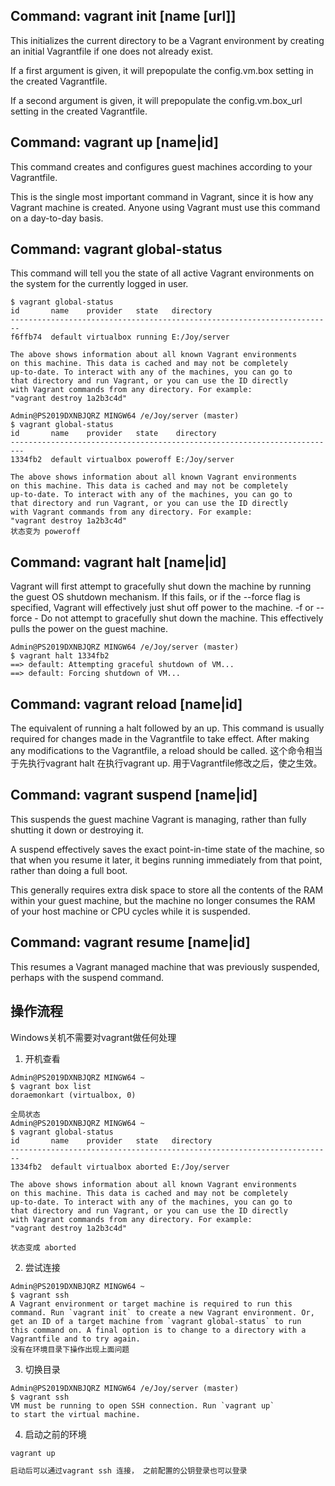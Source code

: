 ## Command: vagrant init [name [url]]
This initializes the current directory to be a Vagrant environment by creating an initial Vagrantfile if one does not already exist.

If a first argument is given, it will prepopulate the config.vm.box setting in the created Vagrantfile.

If a second argument is given, it will prepopulate the config.vm.box_url setting in the created Vagrantfile.

## Command: vagrant up [name|id]
This command creates and configures guest machines according to your Vagrantfile.

This is the single most important command in Vagrant, since it is how any Vagrant machine is created. Anyone using Vagrant must use this command on a day-to-day basis.


## Command: vagrant global-status
This command will tell you the state of all active Vagrant environments on the system for the currently logged in user.

```shell
$ vagrant global-status
id       name    provider   state   directory
------------------------------------------------------------------------
f6ffb74  default virtualbox running E:/Joy/server

The above shows information about all known Vagrant environments
on this machine. This data is cached and may not be completely
up-to-date. To interact with any of the machines, you can go to
that directory and run Vagrant, or you can use the ID directly
with Vagrant commands from any directory. For example:
"vagrant destroy 1a2b3c4d"

Admin@PS2019DXNBJQRZ MINGW64 /e/Joy/server (master)
$ vagrant global-status
id       name    provider   state    directory
-------------------------------------------------------------------------
1334fb2  default virtualbox poweroff E:/Joy/server

The above shows information about all known Vagrant environments
on this machine. This data is cached and may not be completely
up-to-date. To interact with any of the machines, you can go to
that directory and run Vagrant, or you can use the ID directly
with Vagrant commands from any directory. For example:
"vagrant destroy 1a2b3c4d"
状态变为 poweroff
```

## Command: vagrant halt [name|id]
Vagrant will first attempt to gracefully shut down the machine by running the guest OS shutdown mechanism. If this fails, or if the --force flag is specified, Vagrant will effectively just shut off power to the machine.
-f or --force - Do not attempt to gracefully shut down the machine. This effectively pulls the power on the guest machine.
```shell
Admin@PS2019DXNBJQRZ MINGW64 /e/Joy/server (master)
$ vagrant halt 1334fb2
==> default: Attempting graceful shutdown of VM...
==> default: Forcing shutdown of VM...

```

## Command: vagrant reload [name|id]
The equivalent of running a halt followed by an up.
This command is usually required for changes made in the Vagrantfile to take effect. After making any modifications to the Vagrantfile, a reload should be called.
这个命令相当于先执行vagrant halt 在执行vagrant up. 用于Vagrantfile修改之后，使之生效。


## Command: vagrant suspend [name|id]
This suspends the guest machine Vagrant is managing, rather than fully shutting it down or destroying it.

A suspend effectively saves the exact point-in-time state of the machine, so that when you resume it later, it begins running immediately from that point, rather than doing a full boot.

This generally requires extra disk space to store all the contents of the RAM within your guest machine, but the machine no longer consumes the RAM of your host machine or CPU cycles while it is suspended.

## Command: vagrant resume [name|id]
This resumes a Vagrant managed machine that was previously suspended, perhaps with the suspend command.

## 操作流程
Windows关机不需要对vagrant做任何处理
1. 开机查看
```
Admin@PS2019DXNBJQRZ MINGW64 ~
$ vagrant box list
doraemonkart (virtualbox, 0)

全局状态
Admin@PS2019DXNBJQRZ MINGW64 ~
$ vagrant global-status
id       name    provider   state   directory
------------------------------------------------------------------------
1334fb2  default virtualbox aborted E:/Joy/server

The above shows information about all known Vagrant environments
on this machine. This data is cached and may not be completely
up-to-date. To interact with any of the machines, you can go to
that directory and run Vagrant, or you can use the ID directly
with Vagrant commands from any directory. For example:
"vagrant destroy 1a2b3c4d"

状态变成 aborted
```
2. 尝试连接
```
Admin@PS2019DXNBJQRZ MINGW64 ~
$ vagrant ssh
A Vagrant environment or target machine is required to run this
command. Run `vagrant init` to create a new Vagrant environment. Or,
get an ID of a target machine from `vagrant global-status` to run
this command on. A final option is to change to a directory with a
Vagrantfile and to try again.
没有在环境目录下操作出现上面问题
```
3. 切换目录
```
Admin@PS2019DXNBJQRZ MINGW64 /e/Joy/server (master)
$ vagrant ssh
VM must be running to open SSH connection. Run `vagrant up`
to start the virtual machine.
```
4. 启动之前的环境
```bash
vagrant up

启动后可以通过vagrant ssh 连接， 之前配置的公钥登录也可以登录
```



